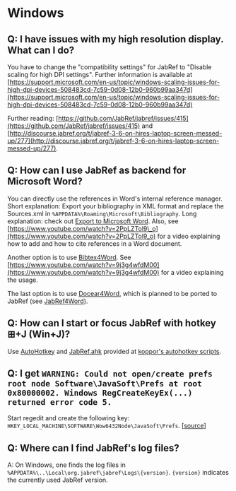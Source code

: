 # Windows

## Q: I have issues with my high resolution display. What can I do?

You have to change the "compatibility settings" for JabRef to "Disable scaling for high DPI settings". Further information is available at [https://support.microsoft.com/en-us/topic/windows-scaling-issues-for-high-dpi-devices-508483cd-7c59-0d08-12b0-960b99aa347d](https://support.microsoft.com/en-us/topic/windows-scaling-issues-for-high-dpi-devices-508483cd-7c59-0d08-12b0-960b99aa347d)

Further reading: [https://github.com/JabRef/jabref/issues/415](https://github.com/JabRef/jabref/issues/415) and [http://discourse.jabref.org/t/jabref-3-6-on-hires-laptop-screen-messed-up/277](http://discourse.jabref.org/t/jabref-3-6-on-hires-laptop-screen-messed-up/277).

## Q: How can I use JabRef as backend for Microsoft Word?

You can directly use the references in Word's internal reference manager. Short explanation: Export your bibliography in XML format and replace the Sources.xml in `%APPDATA%\Roaming\Microsoft\Bibliography`. Long explanation: check out [Export to Microsoft Word](../cite/export-to-microsoft-word.md). Also, see [https://www.youtube.com/watch?v=2PpLZTol9\_o](https://www.youtube.com/watch?v=2PpLZTol9_o) for a video explaining how to add and how to cite references in a Word document.

Another option is to use [Bibtex4Word](http://www.ee.ic.ac.uk/hp/staff/dmb/perl/index.html). See [https://www.youtube.com/watch?v=9j3g4wfdM00](https://www.youtube.com/watch?v=9j3g4wfdM00) for a video explaining the usage.

The last option is to use [Docear4Word](https://github.com/Docear/Docear4Word), which is planned to be ported to JabRef \(see [JabRef4Word](https://github.com/JabRef/JabRef4Word)\).

## Q: How can I start or focus JabRef with hotkey ⊞+J \(Win+J\)?

Use [AutoHotkey](http://www.autohotkey.com/) and [JabRef.ahk](https://github.com/koppor/autohotkey-scripts/blob/main/JabRef.ahk) provided at [koppor's autohotkey scripts](https://github.com/koppor/autohotkey-scripts).

## Q: I get `WARNING: Could not open/create prefs root node Software\JavaSoft\Prefs at root 0x80000002. Windows RegCreateKeyEx(...) returned error code 5.`

Start regedit and create the following key: `HKEY_LOCAL_MACHINE\SOFTWARE\Wow6432Node\JavaSoft\Prefs`. \[[source](https://stackoverflow.com/a/20798112/873282)\]

## Q: Where can I find JabRef's log files?

A: On Windows, one finds the log files in `%APPDATA%\..\Local\org.jabref\jabref\Logs\{version}`. `{version}` indicates the currently used JabRef version.


